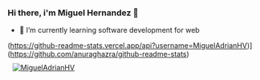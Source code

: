 ### Hi there, i'm Miguel Hernandez 👋

- 🌱 I’m currently learning software development for web

(https://github-readme-stats.vercel.app/api?username=MiguelAdrianHV)](https://github.com/anuraghazra/github-readme-stats)
<a href="https://github.com/MiguelAdrianHV"> <img align="center" src="https://github-readme-stats.vercel.app/api/top-langs/?username=MiguelAdrianHV&langs_count=5&title_color=FFFFFF&text_color=8a919a&icon_color=6aa6f8&bg_color=22272e" alt="MiguelAdrianHV" style="padding:10px"/></a>
<!--
**MiguelAdrianHV/MiguelAdrianHV** is a ✨ _special_ ✨ repository because its `README.md` (this file) appears on your GitHub profile.

Here are some ideas to get you started:

- 🔭 I’m currently working on ...
- 🌱 I’m currently learning ...
- 👯 I’m looking to collaborate on ...
- 🤔 I’m looking for help with ...
- 💬 Ask me about ...
- 📫 How to reach me: ...
- 😄 Pronouns: ...
- ⚡ Fun fact: ...
-->
